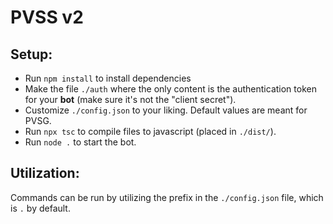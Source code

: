 # PVSS v2

## Setup:

-   Run `npm install` to install dependencies
-   Make the file `./auth` where the only content is the authentication token
    for your **bot** (make sure it's not the "client secret").
-   Customize `./config.json` to your liking. Default values are meant for PVSG.
-   Run `npx tsc` to compile files to javascript (placed in `./dist/`).
-   Run `node .` to start the bot.

## Utilization:

Commands can be run by utilizing the prefix in the `./config.json` file, which
is `.` by default.
